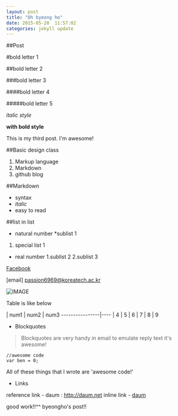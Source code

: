 ```yaml
---
layout: post
title: "Oh byeong ho"
date: 2015-05-20  11:57:02
categories: jekyll update
---
```


##Post

#bold letter 1

##bold letter 2

###bold letter 3

####bold letter 4

#####bold letter 5

*italic style*

**with bold style**

This is my third post.
I'm awesome!

##Basic design class
1. Markup language
2. Markdown
3. github blog



##Markdown
- syntax
- *italic*
- easy to read 

##list in list
- natural number
*sublist 1
1. special list 1 
- real number
	1.sublist 2
	2.sublist 3

[Facebook](https://www.facebook.com)

[email] <passion6969@koreatech.ac.kr>

![IMAGE](http://petgalleria.net/files/attach/images/9993/576/129/43eb72b0dfcaa6b0b3f6348744a7c609.JPG)

Table is like below

| num1 	| num2	| num3
----------------|----
| 4	| 5	| 6
| 7	| 8	| 9

- Blockquotes

> Blockquotes are very handy in email to emulate reply text
> it's awesome!

```
//awesome code
var ben = 0;
```

All of these things that I wrote are 'awesome code!'

- Links

reference link - daum : <http://daum.net>
inline link - <a href = "http://daum.net">daum</a>

good work!!^^ byeongho's post!!



